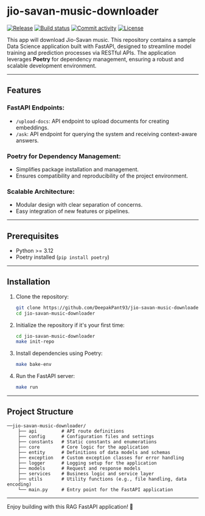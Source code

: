 # jio-savan-music-downloader

[![Release](https://img.shields.io/github/v/release/DeepakPant93/jio-savan-music-downloader)](https://img.shields.io/github/v/release/DeepakPant93/jio-savan-music-downloader)
[![Build status](https://img.shields.io/github/actions/workflow/status/DeepakPant93/jio-savan-music-downloader/test-check-build.yml?branch=main)](https://github.com/DeepakPant93/jio-savan-music-downloader/actions/workflows/test-check-build.yml?query=branch%3Amain)
[![Commit activity](https://img.shields.io/github/commit-activity/m/DeepakPant93/jio-savan-music-downloader)](https://img.shields.io/github/commit-activity/m/DeepakPant93/jio-savan-music-downloader)
[![License](https://img.shields.io/github/license/DeepakPant93/jio-savan-music-downloader)](https://img.shields.io/github/license/DeepakPant93/jio-savan-music-downloader)

This app will download Jio-Savan music.
This repository contains a sample Data Science application built with FastAPI, designed to streamline model training and prediction processes via RESTful APIs. The application leverages **Poetry** for dependency management, ensuring a robust and scalable development environment.

---

## Features

### FastAPI Endpoints:

-   `/upload-docs`: API endpoint to upload documents for creating embeddings.
-   `/ask`: API endpoint for querying the system and receiving context-aware answers.

### Poetry for Dependency Management:

-   Simplifies package installation and management.
-   Ensures compatibility and reproducibility of the project environment.

### Scalable Architecture:

-   Modular design with clear separation of concerns.
-   Easy integration of new features or pipelines.

---

## Prerequisites

-   Python >= 3.12
-   Poetry installed (`pip install poetry`)

---

## Installation

1. Clone the repository:

    ```bash
    git clone https://github.com/DeepakPant93/jio-savan-music-downloader.
    cd jio-savan-music-downloader
    ```

1. Initialize the repository if it's your first time:

    ```bash
    cd jio-savan-music-downloader
    make init-repo
    ```

1. Install dependencies using Poetry:

    ```bash
    make bake-env
    ```

1. Run the FastAPI server:

    ```bash
    make run
    ```

---

## Project Structure

```plaintext
──jio-savan-music-downloader/
    ├── api         # API route definitions
    ├── config      # Configuration files and settings
    ├── constants   # Static constants and enumerations
    ├── core        # Core logic for the application
    ├── entity      # Definitions of data models and schemas
    ├── exception   # Custom exception classes for error handling
    ├── logger      # Logging setup for the application
    ├── models      # Request and response models
    ├── services    # Business logic and service layer
    ├── utils       # Utility functions (e.g., file handling, data encoding)
    └── main.py     # Entry point for the FastAPI application
```

---

Enjoy building with this RAG FastAPI application! 🚀
